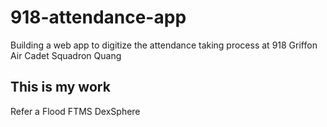 # 918-attendance-app
Building a web app to digitize the attendance taking process at 918 Griffon Air Cadet Squadron
Quang

## This is my work
Refer a Flood 
FTMS
DexSphere